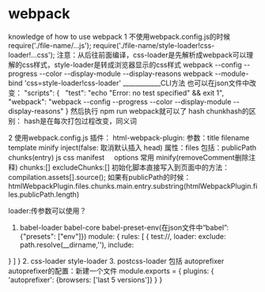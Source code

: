 # webpack
knowledge of how to use webpack
1 不使用webpack.config.js的时候
require('./file-name/...js');
require('./file-name/style-loader!css-loader!...css');
注意：从后往前面编译，css-loader是先解析成webpack可以理解的css样式，style-loader是转成浏览器显示的css样式
webpack --config --progress --color --display-module --display-reasons 
webpack --module-bind 'css=style-loader!css-loader' ____________CLI方法
也可以在json文件中改变：
"scripts": {
    "test": "echo \"Error: no test specified\" && exit 1",
    "webpack": "webpack --config --progress --color --display-module --display-reasons"
  }
 然后执行 npm run webpack就可以了
 hash chunkhash的区别：
 hash是在每次打包过程改变，同义词
 

2 使用webpack.config.js
插件：
html-webpack-plugin:
参数：title filename template minify inject(false: 取消默认插入 head)
属性：files 包括：publicPath chunks(entry) js css manifest
     options 常用 minify(removeComment删除注释)
chunks:[] excludeChunks:[] 
初始化脚本直接写入到页面中的方法：
compilation.assets[].source();
如果有publicPath的时候： htmlWebpackPlugin.files.chunks.main.entry.substring(htmlWebpackPlugin.files.publicPath.length)

loader:传参数可以使用？
1.  babel-loader babel-core babel-preset-env(在json文件中“babel”: {"presets": ["env"]})
module: {
rules: [
{
test://,
loader:
exclude: path.resolve(__dirname,''),
include:

}
]
}
2. css-loader style-loader
3. postcss-loader 包括 autoprefixer
autoprefixer的配置：新建一个文件
module.exports = {
  plugins: {
  	'autoprefixer': {browsers: ['last 5 versions']}
  }
}

